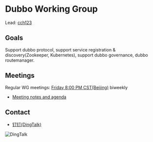 # Dubbo Working Group

Lead: [cch123](https://github.com/cch123)

## Goals

Support dubbo protocol, support service registration & discovery(Zookeeper, Kubernetes), support dubbo governance, dubbo routemanager.

## Meetings

Regular WG meetings: [Friday 8:00 PM CST(Beijing)](https://us04web.zoom.us/j/254392732) biweekly

- [Meeting notes and agenda](https://docs.google.com/document/d/15QV30x6EZ8IybP3I6bORWJEuv-1ijsIXGXhsjKvQxdc/edit?usp=sharing)

## Contact

- [钉钉(DingTalk)](https://qr.dingtalk.com/action/joingroup?code=v1,k1,0rrtHww5CamWineLjoIbYQOPeqkrMp9v4YfwICgFwXQ=&_dt_no_comment=1&origin=11)

![DingTalk](https://gw.alipayobjects.com/mdn/rms_91f3e6/afts/img/A*T-luR5EtBDkAAAAAAAAAAABkARQnAQ)